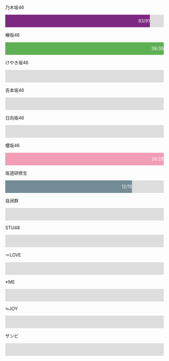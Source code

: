 <style>

.container {
  width: 100%;
  height: 40px;
  background-color: #DDDDDD;
}

.skills {
  text-align: right;
  /* padding-right: 20px; */
  line-height: 40px;
  color: white;
}

.Nogizaka {width: 91.2%; background-color: #7D2982;}
.Keyakizaka {width: 100%; background-color: #5EB054;}
.HiraganaKeyakizaka46 {width: 0%; background-color: #5EB054;}
.Yoshimotozaka46 {width: 0%; background-color: #E84709;}
.Hinatazaka46 {width: 0%; background-color: #7CC7E8;}
.Sakurazaka {width: 100%; background-color: #F19DB5;}
.SakamichiKenshusei {width: 80%; background-color: #738B95;}
.AutisticGroup {width: 0%; background-color: #8A807A;}
.STU48 {width: 0%; background-color: #CCEBFF;}
.EqualLove {width: 0%; background-color: #EA6C81;}
.NotEqualMe {width: 0%; background-color: #79CCBD;}
.NearlyEqualJoy {width: 0%; background-color: #FFDF6A;}
.Zambi {width: 0%; background-color: #412BB6;}

</style>

<p>乃木坂46</p>
<div class="container">
  <div class="skills Nogizaka">83/91</div>
</div>

<p>欅坂46</p>
<div class="container">
  <div class="skills Keyakizaka">38/38</div>
</div>

<p>けやき坂46</p>
<div class="container">
  <div class="skills HiraganaKeyakizaka46"></div>
</div>

<p>吉本坂46</p>
<div class="container">
  <div class="skills Yoshimotozaka46"></div>
</div>

<p>日向坂46</p>
<div class="container">
  <div class="skills Hinatazaka46"></div>
</div>

<p>櫻坂46</p>
<div class="container">
  <div class="skills Sakurazaka">26/26</div>
</div>

<p>坂道研修生</p>
<div class="container">
  <div class="skills SakamichiKenshusei">12/15</div>
</div>

<p>自闭群</p>
<div class="container">
  <div class="skills AutisticGroup"></div>
</div>

<p>STU48</p>
<div class="container">
  <div class="skills STU48"></div>
</div>

<p>＝LOVE</p>
<div class="container">
  <div class="skills EqualLove"></div>
</div>

<p>≠ME</p>
<div class="container">
  <div class="skills NotEqualMe"></div>
</div>

<p>≒JOY</p>
<div class="container">
  <div class="skills NearlyEqualJoy"></div>
</div>

<p>ザンビ</p>
<div class="container">
  <div class="skills Zambi"></div>
</div>
